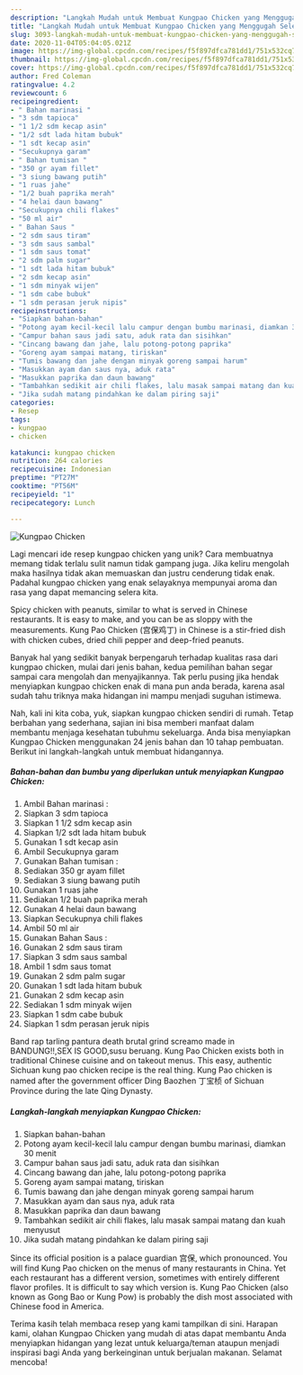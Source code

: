 ```yaml
---
description: "Langkah Mudah untuk Membuat Kungpao Chicken yang Menggugah Selera"
title: "Langkah Mudah untuk Membuat Kungpao Chicken yang Menggugah Selera"
slug: 3093-langkah-mudah-untuk-membuat-kungpao-chicken-yang-menggugah-selera
date: 2020-11-04T05:04:05.021Z
image: https://img-global.cpcdn.com/recipes/f5f897dfca781dd1/751x532cq70/kungpao-chicken-foto-resep-utama.jpg
thumbnail: https://img-global.cpcdn.com/recipes/f5f897dfca781dd1/751x532cq70/kungpao-chicken-foto-resep-utama.jpg
cover: https://img-global.cpcdn.com/recipes/f5f897dfca781dd1/751x532cq70/kungpao-chicken-foto-resep-utama.jpg
author: Fred Coleman
ratingvalue: 4.2
reviewcount: 6
recipeingredient:
- " Bahan marinasi "
- "3 sdm tapioca"
- "1 1/2 sdm kecap asin"
- "1/2 sdt lada hitam bubuk"
- "1 sdt kecap asin"
- "Secukupnya garam"
- " Bahan tumisan "
- "350 gr ayam fillet"
- "3 siung bawang putih"
- "1 ruas jahe"
- "1/2 buah paprika merah"
- "4 helai daun bawang"
- "Secukupnya chili flakes"
- "50 ml air"
- " Bahan Saus "
- "2 sdm saus tiram"
- "3 sdm saus sambal"
- "1 sdm saus tomat"
- "2 sdm palm sugar"
- "1 sdt lada hitam bubuk"
- "2 sdm kecap asin"
- "1 sdm minyak wijen"
- "1 sdm cabe bubuk"
- "1 sdm perasan jeruk nipis"
recipeinstructions:
- "Siapkan bahan-bahan"
- "Potong ayam kecil-kecil lalu campur dengan bumbu marinasi, diamkan 30 menit"
- "Campur bahan saus jadi satu, aduk rata dan sisihkan"
- "Cincang bawang dan jahe, lalu potong-potong paprika"
- "Goreng ayam sampai matang, tiriskan"
- "Tumis bawang dan jahe dengan minyak goreng sampai harum"
- "Masukkan ayam dan saus nya, aduk rata"
- "Masukkan paprika dan daun bawang"
- "Tambahkan sedikit air chili flakes, lalu masak sampai matang dan kuah menyusut"
- "Jika sudah matang pindahkan ke dalam piring saji"
categories:
- Resep
tags:
- kungpao
- chicken

katakunci: kungpao chicken 
nutrition: 264 calories
recipecuisine: Indonesian
preptime: "PT27M"
cooktime: "PT56M"
recipeyield: "1"
recipecategory: Lunch

---
```



![Kungpao Chicken](https://img-global.cpcdn.com/recipes/f5f897dfca781dd1/751x532cq70/kungpao-chicken-foto-resep-utama.jpg)

Lagi mencari ide resep kungpao chicken yang unik? Cara membuatnya memang tidak terlalu sulit namun tidak gampang juga. Jika keliru mengolah maka hasilnya tidak akan memuaskan dan justru cenderung tidak enak. Padahal kungpao chicken yang enak selayaknya mempunyai aroma dan rasa yang dapat memancing selera kita.

Spicy chicken with peanuts, similar to what is served in Chinese restaurants. It is easy to make, and you can be as sloppy with the measurements. Kung Pao Chicken (宫保鸡丁) in Chinese is a stir-fried dish with chicken cubes, dried chili pepper and deep-fried peanuts.

Banyak hal yang sedikit banyak berpengaruh terhadap kualitas rasa dari kungpao chicken, mulai dari jenis bahan, kedua pemilihan bahan segar sampai cara mengolah dan menyajikannya. Tak perlu pusing jika hendak menyiapkan kungpao chicken enak di mana pun anda berada, karena asal sudah tahu triknya maka hidangan ini mampu menjadi suguhan istimewa.


Nah, kali ini kita coba, yuk, siapkan kungpao chicken sendiri di rumah. Tetap berbahan yang sederhana, sajian ini bisa memberi manfaat dalam membantu menjaga kesehatan tubuhmu sekeluarga. Anda bisa menyiapkan Kungpao Chicken menggunakan 24 jenis bahan dan 10 tahap pembuatan. Berikut ini langkah-langkah untuk membuat hidangannya.

<!--inarticleads1-->

##### Bahan-bahan dan bumbu yang diperlukan untuk menyiapkan Kungpao Chicken:

1. Ambil  Bahan marinasi :
1. Siapkan 3 sdm tapioca
1. Siapkan 1 1/2 sdm kecap asin
1. Siapkan 1/2 sdt lada hitam bubuk
1. Gunakan 1 sdt kecap asin
1. Ambil Secukupnya garam
1. Gunakan  Bahan tumisan :
1. Sediakan 350 gr ayam fillet
1. Sediakan 3 siung bawang putih
1. Gunakan 1 ruas jahe
1. Sediakan 1/2 buah paprika merah
1. Gunakan 4 helai daun bawang
1. Siapkan Secukupnya chili flakes
1. Ambil 50 ml air
1. Gunakan  Bahan Saus :
1. Gunakan 2 sdm saus tiram
1. Siapkan 3 sdm saus sambal
1. Ambil 1 sdm saus tomat
1. Gunakan 2 sdm palm sugar
1. Gunakan 1 sdt lada hitam bubuk
1. Gunakan 2 sdm kecap asin
1. Sediakan 1 sdm minyak wijen
1. Siapkan 1 sdm cabe bubuk
1. Siapkan 1 sdm perasan jeruk nipis


Band rap tarling pantura death brutal grind screamo made in BANDUNG!!,SEX IS GOOD,susu beruang. Kung Pao Chicken exists both in traditional Chinese cuisine and on takeout menus. This easy, authentic Sichuan kung pao chicken recipe is the real thing. Kung Pao chicken is named after the government officer Ding Baozhen 丁宝桢 of Sichuan Province during the late Qing Dynasty. 

<!--inarticleads2-->

##### Langkah-langkah menyiapkan Kungpao Chicken:

1. Siapkan bahan-bahan
1. Potong ayam kecil-kecil lalu campur dengan bumbu marinasi, diamkan 30 menit
1. Campur bahan saus jadi satu, aduk rata dan sisihkan
1. Cincang bawang dan jahe, lalu potong-potong paprika
1. Goreng ayam sampai matang, tiriskan
1. Tumis bawang dan jahe dengan minyak goreng sampai harum
1. Masukkan ayam dan saus nya, aduk rata
1. Masukkan paprika dan daun bawang
1. Tambahkan sedikit air chili flakes, lalu masak sampai matang dan kuah menyusut
1. Jika sudah matang pindahkan ke dalam piring saji


Since its official position is a palace guardian 宫保, which pronounced. You will find Kung Pao chicken on the menus of many restaurants in China. Yet each restaurant has a different version, sometimes with entirely different flavor profiles. It is difficult to say which version is. Kung Pao Chicken (also known as Gong Bao or Kung Pow) is probably the dish most associated with Chinese food in America. 

Terima kasih telah membaca resep yang kami tampilkan di sini. Harapan kami, olahan Kungpao Chicken yang mudah di atas dapat membantu Anda menyiapkan hidangan yang lezat untuk keluarga/teman ataupun menjadi inspirasi bagi Anda yang berkeinginan untuk berjualan makanan. Selamat mencoba!
